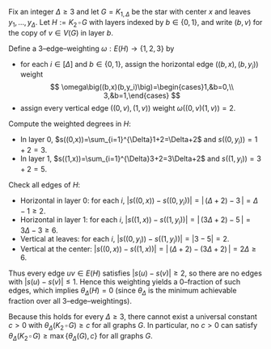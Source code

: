 Fix an integer $\Delta\ge3$ and let $G=K_{1,\Delta}$ be the star with center $x$ and leaves $y_1,\dots,y_\Delta$. Let $H:=K_2\,\square\,G$ with layers indexed by $b\in\{0,1\}$, and write $(b,v)$ for the copy of $v\in V(G)$ in layer $b$.

Define a $3$–edge–weighting $\omega:E(H)\to\{1,2,3\}$ by
- for each $i\in[\Delta]$ and $b\in\{0,1\}$, assign the horizontal edge $((b,x),(b,y_i))$ weight
$$
\omega\big((b,x)(b,y_i)\big)=\begin{cases}1,&b=0,\\ 3,&b=1,\end{cases}
$$
- assign every vertical edge $((0,v),(1,v))$ weight $\omega\big((0,v)(1,v)\big)=2$.

Compute the weighted degrees in $H$:
- In layer $0$, $s((0,x))=\sum_{i=1}^{\Delta}1+2=\Delta+2$ and $s((0,y_i))=1+2=3$.
- In layer $1$, $s((1,x))=\sum_{i=1}^{\Delta}3+2=3\Delta+2$ and $s((1,y_i))=3+2=5$.

Check all edges of $H$:
- Horizontal in layer $0$: for each $i$, $|s((0,x))-s((0,y_i))|=|\,(\Delta+2)-3\,|=\Delta-1\ge2$.
- Horizontal in layer $1$: for each $i$, $|s((1,x))-s((1,y_i))|=|\,(3\Delta+2)-5\,|=3\Delta-3\ge6$.
- Vertical at leaves: for each $i$, $|s((0,y_i))-s((1,y_i))|=|3-5|=2$.
- Vertical at the center: $|s((0,x))-s((1,x))|=|\,(\Delta+2)-(3\Delta+2)\,|=2\Delta\ge6$.

Thus every edge $uv\in E(H)$ satisfies $|s(u)-s(v)|\ge2$, so there are no edges with $|s(u)-s(v)|\le1$. Hence this weighting yields a $0$–fraction of such edges, which implies $\theta_{\Delta}(H)=0$ (since $\theta_{\Delta}$ is the minimum achievable fraction over all $3$–edge–weightings).

Because this holds for every $\Delta\ge3$, there cannot exist a universal constant $c>0$ with $\theta_{\Delta}(K_2\,\square\,G)\ge c$ for all graphs $G$. In particular, no $c>0$ can satisfy $\theta_{\Delta}(K_2\,\square\,G)\ge\max\{\theta_{\Delta}(G),c\}$ for all graphs $G$.